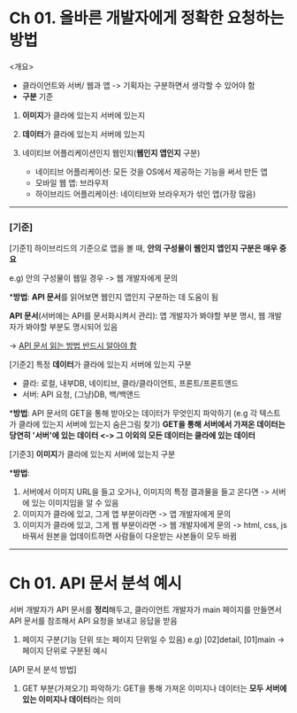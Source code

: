 # Ch 01. 올바른 개발자에게 정확한 요청하는 방법
<개요>
- 클라이언트와 서버/ 웹과 앱 -> 기획자는 구분하면서 생각할 수 있어야 함
- **구분** 기준
 1) **이미지**가 클라에 있는지 서버에 있는지
 
 2) **데이터**가 클라에 있는지 서버에 있는지 
 
 3) 네이티브 어플리케이션인지 웹인지(**웹인지 앱인지** 구분)
    - 네이티브 어플리케이션: 모든 것을 OS에서 제공하는 기능을 써서 만든 앱
    - 모바일 웹 앱: 브라우저
    - 하이브리드 어플리케이션: 네이티브와 브라우저가 섞인 앱(가장 많음)
 ---
### [기준]
[기준1] 하이브리드의 기준으로 앱을 볼 때, **안의 구성물이 웹인지 앱인지 구분은 매우 중요**

e.g) 안의 구성물이 웹일 경우 -> 웹 개발자에게 문의

***방법**: **API 문서**를 읽어보면 웹인지 앱인지 구분하는 데 도움이 됨

**API 문서**(서버에는 API를 문서화시켜서 관리): 앱 개발자가 봐야할 부분 명시, 웹 개발자가 봐야할 부분도 명시되어 있음

-> <u>API 문서 읽는 방법 반드시 알아야 함</u>

[기준2] 특정 **데이터**가 클라에 있는지 서버에 있는지 구분
- 클라: 로컬, 내부DB, 네이티브, 클라/클라이언트, 프론트/프론트앤드
- 서버: API 요청, (그냥)DB, 백/백앤드

***방법**: API 문서의 GET을 통해 받아오는 데이터가 무엇인지 파악하기 (e.g 각 텍스트가 클라에 있는지 서버에 있는지 숨은그림 찾기)
**GET을 통해 서버에서 가져온 데이터는 당연히 '서버'에 있는 데이터 <-> 그 이외의 모든 데이터는 클라에 있는 데이터** 

[기준3] **이미지**가 클라에 있는지 서버에 있는지 구분

***방법**:
1) 서버에서 이미지 URL을 들고 오거나, 이미지의 특정 결과물을 들고 온다면 -> 서버에 있는 이미지임을 알 수 있음
2) 이미지가 클라에 있고, 그게 앱 부분이라면 -> 앱 개발자에게 문의 
3) 이미지가 클라에 있고, 그게 웹 부분이라면 -> 웹 개발자에게 문의 -> html, css, js 바꿔서 원본을 업데이트하면 사람들이 다운받는 사본들이 모두 바뀜

---
# Ch 01. API 문서 분석 예시

서버 개발자가 API 문서를 **정리**해두고, 클라이언트 개발자가 main 페이지를 만들면서 API 문서를 참조해서 API 요청을 보내고 응답을 받음
1. 페이지 구분(기능 단위 또는 페이지 단위일 수 있음)
e.g) [02]detail, [01]main -> 페이지 단위로 구분된 예시

[API 문서 분석 방법]
1. GET 부분(가져오기) 파악하기: GET을 통해 가져온 이미지나 데이터는 **모두 서버에 있는 이미지나 데이터**라는 의미
